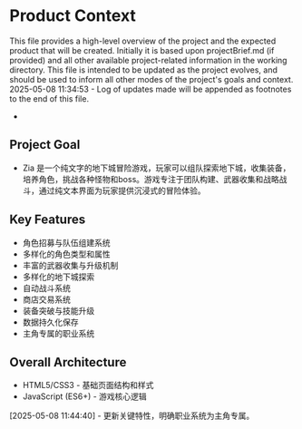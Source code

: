 # Product Context

This file provides a high-level overview of the project and the expected product that will be created. Initially it is based upon projectBrief.md (if provided) and all other available project-related information in the working directory. This file is intended to be updated as the project evolves, and should be used to inform all other modes of the project's goals and context.
2025-05-08 11:34:53 - Log of updates made will be appended as footnotes to the end of this file.

*

## Project Goal

* Zia 是一个纯文字的地下城冒险游戏，玩家可以组队探索地下城，收集装备，培养角色，挑战各种怪物和boss。游戏专注于团队构建、武器收集和战略战斗，通过纯文本界面为玩家提供沉浸式的冒险体验。

## Key Features

* 角色招募与队伍组建系统
* 多样化的角色类型和属性
* 丰富的武器收集与升级机制
* 多样化的地下城探索
* 自动战斗系统
* 商店交易系统
* 装备突破与技能升级
* 数据持久化保存
* 主角专属的职业系统

## Overall Architecture

* HTML5/CSS3 - 基础页面结构和样式
* JavaScript (ES6+) - 游戏核心逻辑

[2025-05-08 11:44:40] - 更新关键特性，明确职业系统为主角专属。